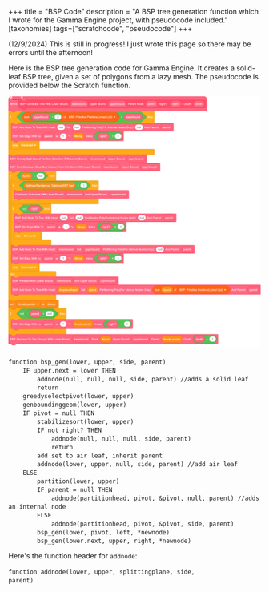 +++
title = "BSP Code"
description = "A BSP tree generation function which I wrote for the Gamma Engine project, with pseudocode included."
[taxonomies]
tags=["scratchcode", "pseudocode"]
+++

(12/9/2024) This is still in progress! I just wrote this page so there may be errors until the afternoon!

Here is the BSP tree generation code for Gamma Engine. It creates a solid-leaf BSP tree, given a set of polygons from a lazy mesh. The pseudocode is provided below the Scratch function. 


<div class="figure2">
    <img src ="bspgeneratetreescratch.png"/>
</div>




<code>
function bsp_gen(lower, upper, side, parent)
    IF upper.next = lower THEN
        addnode(null, null, null, side, parent) //adds a solid leaf
        return
    greedyselectpivot(lower, upper)
    genboundinggeom(lower, upper)
    IF pivot = null THEN
        stabilizesort(lower, upper)
        IF not right? THEN
            addnode(null, null, null, side, parent)
            return
        add set to air leaf, inherit parent
        addnode(lower, upper, null, side, parent) //add air leaf
    ELSE
        partition(lower, upper)
        IF parent = null THEN
            addnode(partitionhead, pivot, &pivot, null, parent) //adds an internal node 
        ELSE
            addnode(partitionhead, pivot, &pivot, side, parent)
        bsp_gen(lower, pivot, left, *newnode)
        bsp_gen(lower.next, upper, right, *newnode)
</code>

Here's the function header for <code class="inline">addnode</code>:

<code>function addnode(lower, upper, splittingplane, side, parent)</code>

<!-- The function, <code class="inline">partition</code> -->